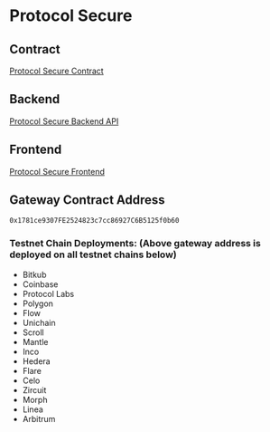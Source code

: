 # Protocol Secure

## Contract
[Protocol Secure Contract](https://github.com/Meetmetha/ProtoSecure)

## Backend
[Protocol Secure Backend API](https://github.com/RajParab/proto-secure-backend-api)

## Frontend
[Protocol Secure Frontend](https://github.com/Shreyash2704/Protocol-Secure-FE)

## Gateway Contract Address
`0x1781ce9307FE2524823c7cc86927C6B5125f0b60`

### Testnet Chain Deployments: (Above gateway address is deployed on all testnet chains below)
- Bitkub  
- Coinbase  
- Protocol Labs  
- Polygon  
- Flow  
- Unichain  
- Scroll  
- Mantle  
- Inco  
- Hedera  
- Flare  
- Celo  
- Zircuit  
- Morph  
- Linea  
- Arbitrum  
